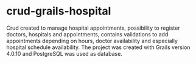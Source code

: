 # crud-grails-hospital
Crud created to manage hospital appointments, possibility to register doctors, hospitals and appointments, contains validations to add appointments depending on hours, doctor availability and especially hospital schedule availability. The project was created with Grails version 4.0.10 and PostgreSQL was used as database.
